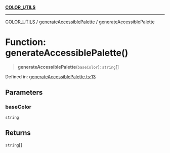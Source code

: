 [**COLOR_UTILS**](../../README.md)

***

[COLOR_UTILS](../../README.md) / [generateAccessiblePalette](../README.md) / generateAccessiblePalette

# Function: generateAccessiblePalette()

> **generateAccessiblePalette**(`baseColor`): `string`[]

Defined in: [generateAccessiblePalette.ts:13](https://github.com/dailker/everyutil/blob/fb6c9c837496f567cf7883b581cd27d1c9507ebe/src/color/generateAccessiblePalette.ts#L13)

## Parameters

### baseColor

`string`

## Returns

`string`[]
